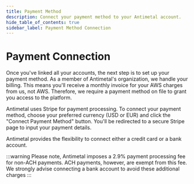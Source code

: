 ```yaml
---
title: Payment Method
description: Connect your payment method to your Antimetal account.
hide_table_of_contents: true
sidebar_label: Payment Method Connection
---
```


# Payment Connection

Once you've linked all your accounts, the next step is to set up your payment method. As a member of Antimetal's organization, we handle your billing. This means you'll receive a monthly invoice for your AWS charges from us, not AWS. Therefore, we require a payment method on file to grant you access to the platform.

Antimetal uses Stripe for payment processing. To connect your payment method, choose your preferred currency (USD or EUR) and click the "Connect Payment Method" button. You'll be redirected to a secure Stripe page to input your payment details.

Antimetal provides the flexibility to connect either a credit card or a bank account.

:::warning
Please note, Antimetal imposes a 2.9% payment processing fee for non-ACH payments. ACH payments, however, are exempt from this fee. We strongly advise connecting a bank account to avoid these additional charges
:::
